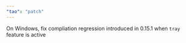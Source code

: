 ```yaml
---
"tao": "patch"
---
```


On Windows, fix compliation regression introduced in 0.15.1 when `tray` feature is active